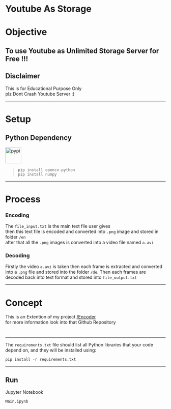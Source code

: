 # Youtube As Storage
# Objective
To use Youtube as Unlimited Storage Server for Free !!!
---
## Disclaimer
This is for Educational Purpose Only <br>
plz Dont Crash Youtube Server :)


---
# Setup
## Python Dependency 
<img src="https://cdn.jsdelivr.net/gh/devicons/devicon@latest/icons/pypi/pypi-original.svg" height="50px" alt="pypi" />

> ``` console
> pip install opencv-python
> pip install numpy
> ```



---
# Process 
### Encoding
The `file_input.txt` is the main text file user gives <br>
then this text file is encoded and converted into `.png` image and stored in folder `/en` <br>
after that all the `.png` images is converted into a video file named `a.avi` <br>

### Decoding 
Firstly the video `a.avi` is taken then each frame is extracted and converted into a `.png` file 
and stored into the folder `/de`. Then each frames are decoded back into text format and stored into `file_output.txt` 

---
# Concept
This is an Extention of my project [/Encoder]('')<br>
for more information look into that Github Repository
#
---
The `requirements.txt` file should list all Python libraries that your code
depend on, and they will be installed using:

```
pip install -r requirements.txt
```
---
## Run
Jupyter Notebook
``` python 
Main.ipynb
```
